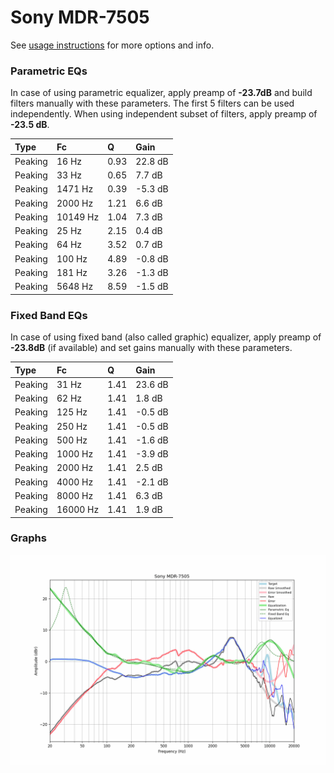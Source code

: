 # Sony MDR-7505
See [usage instructions](https://github.com/jaakkopasanen/AutoEq#usage) for more options and info.

### Parametric EQs
In case of using parametric equalizer, apply preamp of **-23.7dB** and build filters manually
with these parameters. The first 5 filters can be used independently.
When using independent subset of filters, apply preamp of **-23.5 dB**.

| Type    | Fc       |    Q | Gain    |
|:--------|:---------|:-----|:--------|
| Peaking | 16 Hz    | 0.93 | 22.8 dB |
| Peaking | 33 Hz    | 0.65 | 7.7 dB  |
| Peaking | 1471 Hz  | 0.39 | -5.3 dB |
| Peaking | 2000 Hz  | 1.21 | 6.6 dB  |
| Peaking | 10149 Hz | 1.04 | 7.3 dB  |
| Peaking | 25 Hz    | 2.15 | 0.4 dB  |
| Peaking | 64 Hz    | 3.52 | 0.7 dB  |
| Peaking | 100 Hz   | 4.89 | -0.8 dB |
| Peaking | 181 Hz   | 3.26 | -1.3 dB |
| Peaking | 5648 Hz  | 8.59 | -1.5 dB |

### Fixed Band EQs
In case of using fixed band (also called graphic) equalizer, apply preamp of **-23.8dB**
(if available) and set gains manually with these parameters.

| Type    | Fc       |    Q | Gain    |
|:--------|:---------|:-----|:--------|
| Peaking | 31 Hz    | 1.41 | 23.6 dB |
| Peaking | 62 Hz    | 1.41 | 1.8 dB  |
| Peaking | 125 Hz   | 1.41 | -0.5 dB |
| Peaking | 250 Hz   | 1.41 | -0.5 dB |
| Peaking | 500 Hz   | 1.41 | -1.6 dB |
| Peaking | 1000 Hz  | 1.41 | -3.9 dB |
| Peaking | 2000 Hz  | 1.41 | 2.5 dB  |
| Peaking | 4000 Hz  | 1.41 | -2.1 dB |
| Peaking | 8000 Hz  | 1.41 | 6.3 dB  |
| Peaking | 16000 Hz | 1.41 | 1.9 dB  |

### Graphs
![](./Sony%20MDR-7505.png)